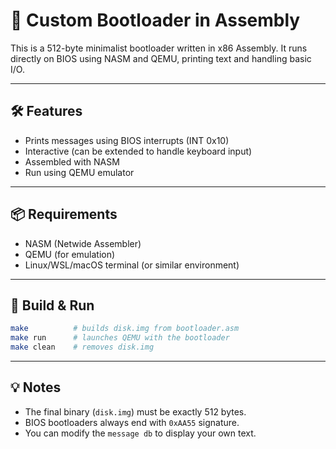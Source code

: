 # 🧵 Custom Bootloader in Assembly

This is a 512-byte minimalist bootloader written in x86 Assembly. It runs directly on BIOS using NASM and QEMU, printing text and handling basic I/O.

---

## 🛠 Features

- Prints messages using BIOS interrupts (INT 0x10)
- Interactive (can be extended to handle keyboard input)
- Assembled with NASM
- Run using QEMU emulator

---

## 📦 Requirements

- NASM (Netwide Assembler)
- QEMU (for emulation)
- Linux/WSL/macOS terminal (or similar environment)

---

## 🚀 Build & Run

```bash
make          # builds disk.img from bootloader.asm
make run      # launches QEMU with the bootloader
make clean    # removes disk.img
```

---

## 💡 Notes

- The final binary (`disk.img`) must be exactly 512 bytes.
- BIOS bootloaders always end with `0xAA55` signature.
- You can modify the `message db` to display your own text.
